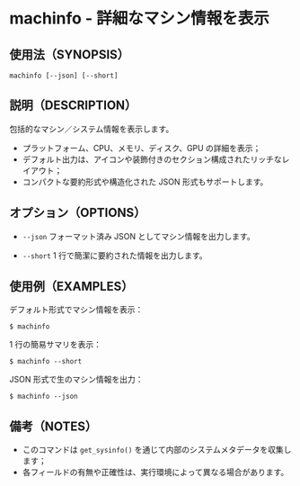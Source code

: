 # machinfo - 詳細なマシン情報を表示

## 使用法（SYNOPSIS）

    machinfo [--json] [--short]


## 説明（DESCRIPTION）

包括的なマシン／システム情報を表示します。

* プラットフォーム、CPU、メモリ、ディスク、GPU の詳細を表示；
* デフォルト出力は、アイコンや装飾付きのセクション構成されたリッチなレイアウト；
* コンパクトな要約形式や構造化された JSON 形式もサポートします。


## オプション（OPTIONS）

* `--json`
  フォーマット済み JSON としてマシン情報を出力します。

* `--short`
  1 行で簡潔に要約された情報を出力します。


## 使用例（EXAMPLES）

デフォルト形式でマシン情報を表示：

```shell
$ machinfo
```

1 行の簡易サマリを表示：

```shell
$ machinfo --short
```

JSON 形式で生のマシン情報を出力：

```shell
$ machinfo --json
```


## 備考（NOTES）

* このコマンドは `get_sysinfo()` を通じて内部のシステムメタデータを収集します；
* 各フィールドの有無や正確性は、実行環境によって異なる場合があります。

